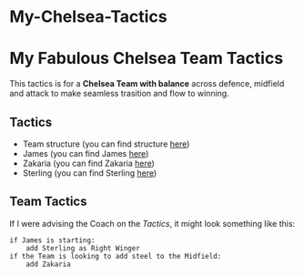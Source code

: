 # My-Chelsea-Tactics
<h1>My Fabulous Chelsea Team Tactics</h1>

<p>This tactics is for a <strong>Chelsea Team with balance</strong> across defence, midfield and attack to make seamless trasition and flow to winning.</p>

<h2>Tactics</h2>

<ul>
    <li>Team structure (you can find structure <a href="https://i2-prod.football.london/incoming/article24938982.ece/ALTERNATES/s615b/0_Chelseas-best-XI-for-Fulham.jpg">here</a>)</li>
    <li>James (you can find James <a href="https://cdn.vox-cdn.com/thumbor/8YqogJ24niEyKSPh5vtfc7UIcxs=/0x0:3858x2572/1200x800/filters:focal(1634x907:2250x1523)/cdn.vox-cdn.com/uploads/chorus_image/image/71459866/1430806171.0.jpg">here</a>)</li>
    <li>Zakaria (you can find Zakaria <a href="https://encrypted-tbn0.gstatic.com/images?q=tbn:ANd9GcStjsIvO-39dd3IxvgvGkzKo9RHtc_HY_vQ9Q&usqp=CAU">here</a>)</li>
     <li>Sterling (you can find Sterling <a href="https://i2-prod.football.london/incoming/article24591705.ece/ALTERNATES/s615/0_Raheem-Sterling.jpg">here</a>)</li>
</ul>

<h2>Team Tactics</h2>

<p>If I were advising the Coach on the <em>Tactics</em>, it might look something like this:</p>

<pre><code>if James is starting:
    add Sterling as Right Winger
if the Team is looking to add steel to the Midfield:
    add Zakaria
</code></pre>
</body>
